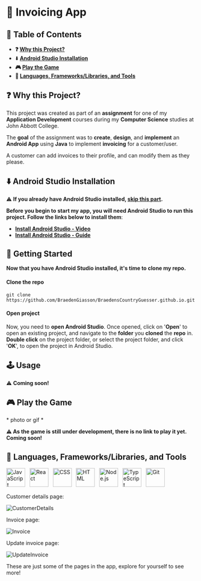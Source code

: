 # :iphone: Invoicing App 

## :bookmark_tabs: Table of Contents

- **:question: [Why this Project?](#question-why-this-project)**
- :arrow_down: [**Android Studio Installation**](#arrow_down-android-studio-installation) 
- **:video_game: [Play the Game](#video_game-play-the-game)**
- **:open_file_folder: [Languages, Frameworks/Libraries, and Tools](#open_file_folder-languages-frameworkslibraries-and-tools)**

## :question: Why this Project?

This project was created as part of an **assignment** for one of my **Application Development** courses during my **Computer Science** studies at John Abbott College.

The **goal** of the assignment was to **create**, **design**, and **implement** an **Android App** using **Java** to implement **invoicing** for a customer/user.

A customer can add invoices to their profile, and can modify them as they please.

## :arrow_down: Android Studio Installation 

:warning: **If you already have Android Studio installed, [skip this part](#dart-getting-started).**   

**Before you begin to start my app, you will need Android Studio to run this project. Follow the links below to install them**:

- **[Install Android Studio - Video](https://developer.android.com/studio/install)**
- [**Install Android Studio - Guide**](https://developer.android.com/codelabs/basic-android-kotlin-compose-install-android-studio#0)

## :dart: Getting Started 

**Now that you have Android Studio installed, it's time to clone my repo.**

#### Clone the repo

```
git clone https://github.com/BraedenGiasson/BraedensCountryGuesser.github.io.git
```

#### Open project

Now, you need to **open Android Studio**. Once opened, click on '**Open**' to open an existing project, and navigate to the **folder** you **cloned** the **repo** in. **Double click** on the project folder, or select the project folder, and click '**OK**', to open the project in Android Studio.

## :joystick: Usage

:warning: **Coming soon!**

## :video_game: Play the Game

\* photo or gif *

**:warning: As the game is still under development, there is no link to play it yet. Coming soon!**

## :open_file_folder: Languages, Frameworks/Libraries, and Tools

<div>
	<img 	src="https://github.com/BraedenGiasson/braedengiasson.github.io/raw/main/src/assets/svg/skills/javascript.svg" alt="JavaScript" title="JavaScript" width="50px" height="50px">
        &nbsp;
            <img 	src="https://github.com/BraedenGiasson/braedengiasson.github.io/raw/main/src/assets/svg/skills/react.svg" alt="React" title="React" width="50px" height="50px">
        &nbsp;
        <img 	src="https://github.com/BraedenGiasson/braedengiasson.github.io/raw/main/src/assets/svg/skills/css.svg" alt="CSS" title="CSS" width="50px" height="50px">
        &nbsp;
    <img 	src="https://github.com/BraedenGiasson/braedengiasson.github.io/raw/main/src/assets/svg/skills/html.svg" alt="HTML" title="HTML" width="50px" height="50px">
        &nbsp;
    <img 	src="https://github.com/BraedenGiasson/braedengiasson.github.io/raw/main/src/assets/svg/skills/nodejs.svg" alt="Node.js" title="Node.js" width="50px" height="50px">
        &nbsp;
    <img 	src="https://github.com/BraedenGiasson/braedengiasson.github.io/blob/main/src/assets/svg/skills/typescript.svg" alt="TypeScript" title="TypeScript" width="50px" height="50px">
        &nbsp;
    <img 	src="https://github.com/BraedenGiasson/braedengiasson.github.io/raw/main/src/assets/svg/skills/git.svg" alt="Git" title="Git" width="50px" height="50px">
        &nbsp;
</div>


Customer details page:

![CustomerDetails](./images/CustomerDetails.PNG)

Invoice page:

![Invoice](./images/Invoice.PNG)

Update invoice page:

![UpdateInvoice](./images/UpdateInvoice.PNG)



These are just some of the pages in the app, explore for yourself to see more!
